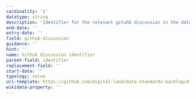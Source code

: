 ```yaml
---
cardinality: '1'
datatype: string
description: 'Identifier for the relevant gituhb discussion in the data standards backlog repository'
end-date: ''
entry-date: ''
field: github-discussion
guidance: ''
hint: ''
name: Github discussion identifier
parent-field: identifier
replacement-field: ''
start-date: ''
typology: value
uri-template: https://github.com/digital-land/data-standards-backlog/discussions/{github-discussion}
wikidata-property: ''
---
```

